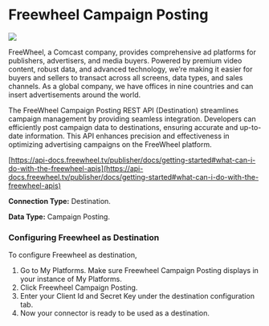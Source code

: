 # Freewheel Campaign Posting

![](https://lh7-us.googleusercontent.com/cWohw4-Vx8cVHKjnVROLLEd6J0SV1ZkXei5sasAaZyQPF3zJyGZkwit9dqYOnRvQXnIRJg-acOJQZdETpJaZQE4j4zPY1K89dSArD30Xm--IPpWLuIrQwee46yqnJyRbDVplRGa3zNupjBpnKdKSyw)

FreeWheel, a Comcast company, provides comprehensive ad platforms for publishers, advertisers, and media buyers. Powered by premium video content, robust data, and advanced technology, we’re making it easier for buyers and sellers to transact across all screens, data types, and sales channels. As a global company, we have offices in nine countries and can insert advertisements around the world.

The FreeWheel Campaign Posting REST API (Destination) streamlines campaign management by providing seamless integration. Developers can efficiently post campaign data to destinations, ensuring accurate and up-to-date information. This API enhances precision and effectiveness in optimizing advertising campaigns on the FreeWheel platform.

[https://api-docs.freewheel.tv/publisher/docs/getting-started#what-can-i-do-with-the-freewheel-apis](https://api-docs.freewheel.tv/publisher/docs/getting-started#what-can-i-do-with-the-freewheel-apis)

**Connection Type:** Destination.

**Data Type:** Campaign Posting.

### Configuring Freewheel as Destination

To configure Freewheel as destination,

1. Go to My Platforms. Make sure Freewheel Campaign Posting displays in your instance of My Platforms.
2. Click Freewheel Campaign Posting.
3. Enter your Client Id and Secret Key under the destination configuration tab.
4. Now your connector is ready to be used as a destination.
